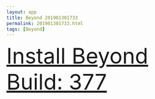 ```yaml
---
layout: app
title: Beyond 201901301733
permalink: 201901301733.html
tags: [Beyond]
---
```

<div class="pure-g">
    <div class="pure-u-1-1" style="font-size: 4em">
        <a class="pure-button-primary" href="itms-services://?action=download-manifest&url=https%3A%2F%2Flitsungyisigono.github.io%2FTestScript%2Fmanifests%2F201901301733.plist"><i class="fa fa-download" aria-hidden="true"></i>Install Beyond Build: 377</a>
    </div>
</div>